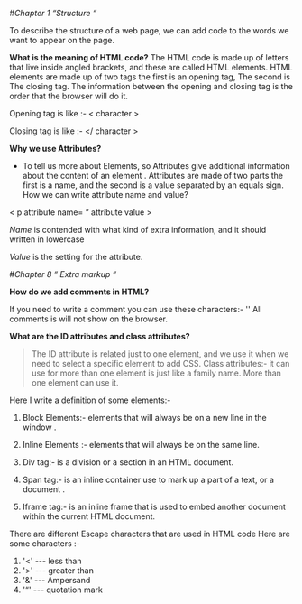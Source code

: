 #*Chapter 1 “Structure “* 

To describe the structure of a web page, we can add code to the words we want to appear on the page. 

**What is the meaning of HTML code?** 
The HTML code is made up of letters that live inside angled brackets, and these are called HTML elements. 
HTML elements are made up of two tags the first is an opening tag, The second is The closing tag. 
The information between the opening and closing tag is the order that the browser will do it. 

Opening tag is like :-  < character > 

Closing tag is like :- </ character > 

**Why we use Attributes?**
- To tell us more about Elements, so Attributes give additional information about the content of an element .
Attributes are made of two parts the first is a name, and the second is a value separated by an equals sign.
How we can write attribute name and value? 

 < p attribute name= “ attribute value >

*Name* is contended with what kind of extra information, and it should written in lowercase 

*Value* is the setting for the attribute.




#*Chapter 8 “ Extra markup “*


**How do we add comments in HTML?**

If you need to write a comment you can use these characters:- 
'<!-- comment -->'
All comments is will not show on the browser.


**What are the ID attributes and class attributes?**
> The ID attribute is related just to one element, and we use it when we need to select a specific element to add CSS.
> Class attributes:- it can use for more than one element is just like a family name. More than one element can use it.

Here I write a definition of some elements:- 

1. Block Elements:- elements that will always be on a new line in the window .

2. Inline Elements :- elements that will always be on the same line.

3. Div tag:- is a division or a section in an HTML document.

4. Span tag:- is an inline container use to mark up a part of a text, or a document .

5. Iframe tag:- is an inline frame that is used to embed another document within the current HTML document.

There are different Escape characters that are used in HTML code 
Here are some characters :- 
1. '<' --- less than 
2. '>' --- greater than 
3. '&' --- Ampersand 
4. '“' --- quotation mark